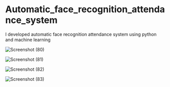 # Automatic_face_recognition_attendance_system
I developed automatic face recognition attendance system using python and machine learning

![Screenshot (80)](https://user-images.githubusercontent.com/118010705/213860412-aa13c993-7fcb-4f1c-ad9d-0c5c285ace0c.png)

![Screenshot (81)](https://user-images.githubusercontent.com/118010705/213860473-ca72f133-4263-4fbb-a50f-338ce384391e.png)

![Screenshot (82)](https://user-images.githubusercontent.com/118010705/213860573-a5763ba0-1eee-4f48-a897-5062e71dcdb2.png)

![Screenshot (83)](https://user-images.githubusercontent.com/118010705/213860701-4bdfb1c3-052d-4d8e-95ba-42ff8db2b106.png)
